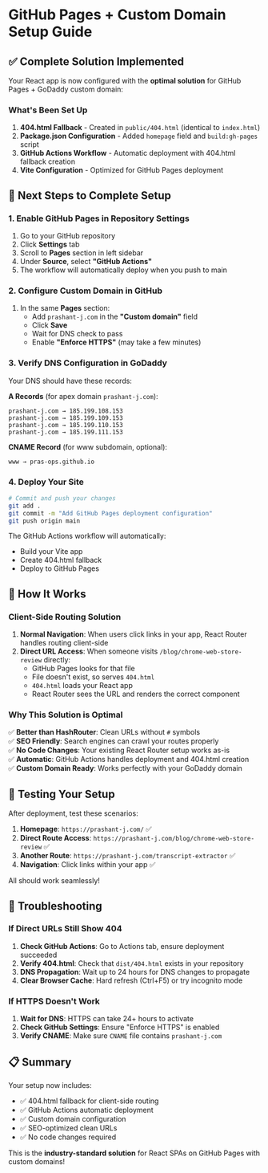 # GitHub Pages + Custom Domain Setup Guide

## ✅ Complete Solution Implemented

Your React app is now configured with the **optimal solution** for GitHub Pages + GoDaddy custom domain:

### What's Been Set Up

1. **404.html Fallback** - Created in `public/404.html` (identical to `index.html`)
2. **Package.json Configuration** - Added `homepage` field and `build:gh-pages` script
3. **GitHub Actions Workflow** - Automatic deployment with 404.html fallback creation
4. **Vite Configuration** - Optimized for GitHub Pages deployment

## 🚀 Next Steps to Complete Setup

### 1. Enable GitHub Pages in Repository Settings

1. Go to your GitHub repository
2. Click **Settings** tab
3. Scroll to **Pages** section in left sidebar
4. Under **Source**, select **"GitHub Actions"**
5. The workflow will automatically deploy when you push to main

### 2. Configure Custom Domain in GitHub

1. In the same **Pages** section:
   - Add `prashant-j.com` in the **"Custom domain"** field
   - Click **Save**
   - Wait for DNS check to pass
   - Enable **"Enforce HTTPS"** (may take a few minutes)

### 3. Verify DNS Configuration in GoDaddy

Your DNS should have these records:

**A Records** (for apex domain `prashant-j.com`):
```
prashant-j.com → 185.199.108.153
prashant-j.com → 185.199.109.153
prashant-j.com → 185.199.110.153
prashant-j.com → 185.199.111.153
```

**CNAME Record** (for www subdomain, optional):
```
www → pras-ops.github.io
```

### 4. Deploy Your Site

```bash
# Commit and push your changes
git add .
git commit -m "Add GitHub Pages deployment configuration"
git push origin main
```

The GitHub Actions workflow will automatically:
- Build your Vite app
- Create 404.html fallback
- Deploy to GitHub Pages

## 🔧 How It Works

### Client-Side Routing Solution

1. **Normal Navigation**: When users click links in your app, React Router handles routing client-side
2. **Direct URL Access**: When someone visits `/blog/chrome-web-store-review` directly:
   - GitHub Pages looks for that file
   - File doesn't exist, so serves `404.html`
   - `404.html` loads your React app
   - React Router sees the URL and renders the correct component

### Why This Solution is Optimal

✅ **Better than HashRouter**: Clean URLs without `#` symbols  
✅ **SEO Friendly**: Search engines can crawl your routes properly  
✅ **No Code Changes**: Your existing React Router setup works as-is  
✅ **Automatic**: GitHub Actions handles deployment and 404.html creation  
✅ **Custom Domain Ready**: Works perfectly with your GoDaddy domain  

## 🧪 Testing Your Setup

After deployment, test these scenarios:

1. **Homepage**: `https://prashant-j.com/` ✅
2. **Direct Route Access**: `https://prashant-j.com/blog/chrome-web-store-review` ✅
3. **Another Route**: `https://prashant-j.com/transcript-extractor` ✅
4. **Navigation**: Click links within your app ✅

All should work seamlessly!

## 🚨 Troubleshooting

### If Direct URLs Still Show 404

1. **Check GitHub Actions**: Go to Actions tab, ensure deployment succeeded
2. **Verify 404.html**: Check that `dist/404.html` exists in your repository
3. **DNS Propagation**: Wait up to 24 hours for DNS changes to propagate
4. **Clear Browser Cache**: Hard refresh (Ctrl+F5) or try incognito mode

### If HTTPS Doesn't Work

1. **Wait for DNS**: HTTPS can take 24+ hours to activate
2. **Check GitHub Settings**: Ensure "Enforce HTTPS" is enabled
3. **Verify CNAME**: Make sure `CNAME` file contains `prashant-j.com`

## 📋 Summary

Your setup now includes:
- ✅ 404.html fallback for client-side routing
- ✅ GitHub Actions automatic deployment
- ✅ Custom domain configuration
- ✅ SEO-optimized clean URLs
- ✅ No code changes required

This is the **industry-standard solution** for React SPAs on GitHub Pages with custom domains!
